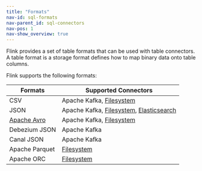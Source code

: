 ```yaml
---
title: "Formats"
nav-id: sql-formats
nav-parent_id: sql-connectors
nav-pos: 1
nav-show_overview: true
---
```

<!--
Licensed to the Apache Software Foundation (ASF) under one
or more contributor license agreements.  See the NOTICE file
distributed with this work for additional information
regarding copyright ownership.  The ASF licenses this file
to you under the Apache License, Version 2.0 (the
"License"); you may not use this file except in compliance
with the License.  You may obtain a copy of the License at

  http://www.apache.org/licenses/LICENSE-2.0

Unless required by applicable law or agreed to in writing,
software distributed under the License is distributed on an
"AS IS" BASIS, WITHOUT WARRANTIES OR CONDITIONS OF ANY
KIND, either express or implied.  See the License for the
specific language governing permissions and limitations
under the License.
-->

Flink provides a set of table formats that can be used with table connectors. A table format is a storage format defines how to map binary data onto table columns.

Flink supports the following formats:

<table class="table table-bordered">
    <thead>
      <tr>
        <th class="text-left">Formats</th>
        <th class="text-left">Supported Connectors</th>
      </tr>
    </thead>
    <tbody>
        <tr>
          <td>CSV</td>
          <td>Apache Kafka,
          <a href="{% link dev/table/connectors/filesystem.md %}">Filesystem</a></td>
        </tr>
        <tr>
         <td>JSON</td>
         <td>Apache Kafka,
          <a href="{% link dev/table/connectors/filesystem.md %}">Filesystem</a>,
          <a href="{% link dev/table/connectors/elasticsearch.md %}">Elasticsearch</a></td>
       </tr>
        <tr>
          <td><a href="{% link dev/table/connectors/formats/avro.md %}">Apache Avro</a></td>
          <td>Apache Kafka,
           <a href="{% link dev/table/connectors/filesystem.md %}">Filesystem</a></td>
        </tr>
        <tr>
         <td>Debezium JSON</td>
         <td>Apache Kafka</td>
        </tr>
        <tr>
         <td>Canal JSON</td>
         <td>Apache Kafka</td>
        </tr>
        <tr>
         <td>Apache Parquet</td>
         <td><a href="{% link dev/table/connectors/filesystem.md %}">Filesystem</a></td>
        </tr>
        <tr>
         <td>Apache ORC</td>
         <td><a href="{% link dev/table/connectors/filesystem.md %}">Filesystem</a></td>
        </tr>
    </tbody>
</table>